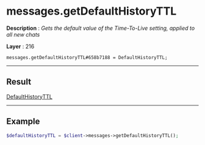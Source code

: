# messages.getDefaultHistoryTTL

**Description** : *Gets the default value of the Time\-To\-Live setting, applied to all new chats*

**Layer** : 216

```tl
messages.getDefaultHistoryTTL#658b7188 = DefaultHistoryTTL;
```

---

## Result

[DefaultHistoryTTL](type/DefaultHistoryTTL)

---

## Example

```php
$defaultHistoryTTL = $client->messages->getDefaultHistoryTTL();
```